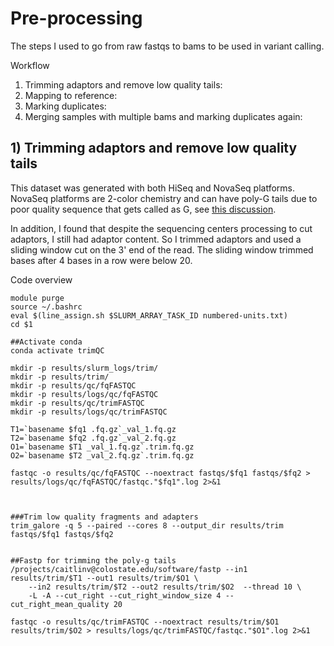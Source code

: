 # Pre-processing

The steps I used to go from raw fastqs to bams to be used in variant calling.

Workflow
1. Trimming adaptors and remove low quality tails:
2. Mapping to reference:
3. Marking duplicates:
4. Merging samples with multiple bams and marking duplicates again:

## 1) Trimming adaptors and remove low quality tails

This dataset was generated with both HiSeq and NovaSeq platforms. NovaSeq platforms are 2-color chemistry and can have poly-G tails due to poor quality sequence that gets called as G, see [this discussion](https://sequencing.qcfail.com/articles/illumina-2-colour-chemistry-can-overcall-high-confidence-g-bases/). 

In addition, I found that despite the sequencing centers processing to cut adaptors, I still had adaptor content. So I trimmed adaptors and used a sliding window cut on the 3' end of the read. The sliding window trimmed bases after 4 bases in a row were below 20.

Code overview
```
module purge
source ~/.bashrc
eval $(line_assign.sh $SLURM_ARRAY_TASK_ID numbered-units.txt)
cd $1

##Activate conda
conda activate trimQC

mkdir -p results/slurm_logs/trim/
mkdir -p results/trim/
mkdir -p results/qc/fqFASTQC
mkdir -p results/logs/qc/fqFASTQC
mkdir -p results/qc/trimFASTQC
mkdir -p results/logs/qc/trimFASTQC

T1=`basename $fq1 .fq.gz`_val_1.fq.gz
T2=`basename $fq2 .fq.gz`_val_2.fq.gz
O1=`basename $T1 _val_1.fq.gz`.trim.fq.gz
O2=`basename $T2 _val_2.fq.gz`.trim.fq.gz

fastqc -o results/qc/fqFASTQC --noextract fastqs/$fq1 fastqs/$fq2 > results/logs/qc/fqFASTQC/fastqc."$fq1".log 2>&1



###Trim low quality fragments and adapters
trim_galore -q 5 --paired --cores 8 --output_dir results/trim fastqs/$fq1 fastqs/$fq2


##Fastp for trimming the poly-g tails
/projects/caitlinv@colostate.edu/software/fastp --in1  results/trim/$T1 --out1 results/trim/$O1 \
	--in2 results/trim/$T2 --out2 results/trim/$O2  --thread 10 \
	-L -A --cut_right --cut_right_window_size 4 --cut_right_mean_quality 20

fastqc -o results/qc/trimFASTQC --noextract results/trim/$O1 results/trim/$O2 > results/logs/qc/trimFASTQC/fastqc."$O1".log 2>&1
```